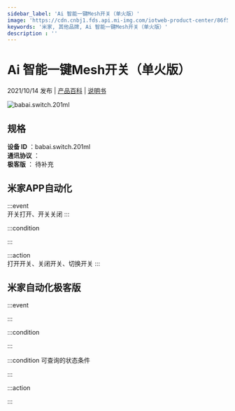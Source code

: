 ```yaml
---
sidebar_label: 'Ai 智能一键Mesh开关（单火版）'
image: 'https://cdn.cnbj1.fds.api.mi-img.com/iotweb-product-center/86f508fc0bd1bea8e815b305e03f7980_1631789527961.png?GalaxyAccessKeyId=AKVGLQWBOVIRQ3XLEW&Expires=9223372036854775807&Signature=3ubgqgxSz1zPIyqUHHwTOA398VY='
keywords: '米家, 其他品牌, Ai 智能一键Mesh开关（单火版）'
description : ''
---
```

# Ai 智能一键Mesh开关（单火版）

2021/10/14 发布 | [产品百科](https://home.mi.com/webapp/content/baike/product/index.html?model=babai.switch.201ml/) | [说明书](https://home.mi.com/views/introduction.html?model=babai.switch.201ml&region=cn)

![babai.switch.201ml](https://cdn.cnbj1.fds.api.mi-img.com/iotweb-product-center/86f508fc0bd1bea8e815b305e03f7980_1631789527961.png?GalaxyAccessKeyId=AKVGLQWBOVIRQ3XLEW&Expires=9223372036854775807&Signature=3ubgqgxSz1zPIyqUHHwTOA398VY=)

## 规格  
> 
**设备 ID** ：babai.switch.201ml  
**通讯协议** ：  
**极客版**  ： 待补充 


## 米家APP自动化  

:::event  
开关打开、开关关闭
:::

:::condition  

:::

:::action   
打开开关、关闭开关、切换开关
:::

## 米家自动化极客版  

:::event  

:::

:::condition  

:::

:::condition 可查询的状态条件  

:::

:::action  

:::

        
